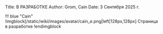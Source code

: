 Title: В РАЗРАБОТКЕ
Author: Grom, Cain
Date: 3 Сентября 2025 г.

!!! blue "Cain"
    !imgblock[/static/wiki/images/avatar/cain_e.png|left|128px,128px]
    Страница в разработке
    !endimgblock
